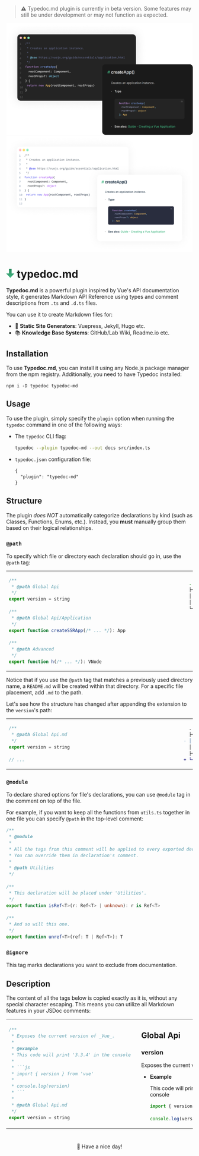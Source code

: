 > ⚠️
> Typedoc.md plugin is currently in beta version. Some features may still be under development or may not function as expected.

<img src="preview-dark.png#gh-dark-mode-only"/>
<img src="preview-light.png#gh-light-mode-only"/>

<h1>
  <img src="down.svg" height="24"/>
  typedoc.md
</h1>

**Typedoc.md** is a powerful plugin inspired by Vue's API documentation style, it generates Markdown API Reference using types and comment descriptions from `.ts` and `.d.ts` files.

You can use it to create Markdown files for:
- 🔧 **Static Site Generators**: Vuepress, Jekyll, Hugo etc.
- 📚 **Knowledge Base Systems**: GitHub/Lab Wiki, Readme.io etc.

## Installation

To use **Typedoc.md**, you can install it using any Node.js package manager from the npm registry. Additionally, you need to have Typedoc installed:

```
npm i -D typedoc typedoc-md
```

## Usage

To use the plugin, simply specify the `plugin` option when running the `typedoc` command in one of the following ways:

- The `typedoc` CLI flag:

  ```sh
  typedoc --plugin typedoc-md --out docs src/index.ts
  ```

- `typedoc.json` configuration file:

  ```jsonc
  {
    "plugin": "typedoc-md"
  }
  ```

## Structure

The plugin _does NOT_ automatically categorize declarations by kind (such as Classes, Functions, Enums, etc.). Instead, you **must** manually group them based on their logical relationships.

### `@path`

To specify which file or directory each declaration should go in, use the `@path` tag:

<table>
<tr>
<td>
  
```ts
/**                                                               
 * @path Global Api
 */
export version = string

/**
 * @path Global Api/Application
 */
export function createSSRApp(/* ... */): App

/**
 * @path Advanced
 */
export function h(/* ... */): VNode
```

</td>
<td>

```bash
.
├── Global Api/
│   ├── README.md     
│   └── Application.md
└── Advanced.md       










```

</td>
</tr>
</table>

Notice that if you use the `@path` tag that matches a previously used directory name, a `README.md` will be created within that directory. For a specific file placement, add `.md` to the path.

Let's see how the structure has changed after appending the extension to the `version`'s path:

<table>
<tr>
<td>
  
```ts
/**                                                             
 * @path Global Api.md
 */
export version = string

// ...
```

</td>
<td>

```diff
  .
  ├── Global Api/
- │   ├── README.md     
  │   └── Application.md
  ├── Advanced.md       
+ └── Global Api.md    

```

</td>
</tr>
</table>

### `@module`

To declare shared options for file's declarations, you can use `@module` tag in the comment on top of the file. 

For example, if you want to keep all the functions from `utils.ts` together in one file you can specify `@path` in the top-level comment:

```ts
/**
 * @module
 *
 * All the tags from this comment will be applied to every exported declaration.
 * You can override them in declaration's comment.
 *
 * @path Utilities
 */

/**
 * This declaration will be placed under 'Utilities'.
 */
export function isRef<T>(r: Ref<T> | unknown): r is Ref<T>

/**
 * And so will this one.
 */
export function unref<T>(ref: T | Ref<T>): T
```

### `@ignore`

This tag marks declarations you want to exclude from documentation.

## Description

The content of all the tags below is copied exactly as it is, without any special character escaping. This means you can utilize all Markdown features in your JSDoc comments:

<table>
<tr>
<td>
  
```ts
/**
 * Exposes the current version of _Vue_.
 *
 * @example
 * This code will print '3.3.4' in the console  
 *
 * ```js
 * import { version } from 'vue'
 *
 * console.log(version)
 * ```
 *
 * @path Global Api.md
 */
export version = string
```

</td>
<td>

## Global Api

### version

Exposes the current version of _Vue_.

- **Example**

  This code will print '3.3.4' in the console

  ```js
  import { version } from 'vue'       

  console.log(version)
  ```

</td>
</tr>
</table>

<h1></h1>

<p align="center">
🌸 Have a nice day!
</p>

